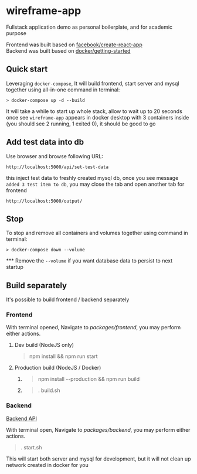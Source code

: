 # wireframe-app

Fullstack application demo as personal boilerplate, and for academic purpose    

Frontend was built based on [facebook/create-react-app](https://github.com/facebook/create-react-app)  
Backend was built based on [docker/getting-started](https://github.com/docker/getting-started)  

## Quick start

Leveraging `docker-compose`, It will build frontend, start server and mysql together using all-in-one command in terminal:

```
> docker-compose up -d --build
```

It will take a while to start up whole stack, allow to wait up to 20 seconds  
once see `wireframe-app` appears in docker desktop with 3 containers inside (you should see 2 running, 1 exited 0), it should be good to go  


## Add test data into db

Use browser and browse following URL:

```
http://localhost:5000/api/set-test-data
```

this inject test data to freshly created mysql db, once you see message `added 3 test item to db`, you may close the tab and open another tab for frontend

```
http://localhost:5000/output/
```


## Stop

To stop and remove all containers and volumes together using command in terminal:

```
> docker-compose down --volume
```

*** Remove the `--volume` if you want database data to persist to next startup  


## Build separately

It's possible to build frontend / backend separately

### Frontend

With terminal opened, Navigate to _packages/frontend_, you may perform either actions.

1. Dev build (NodeJS only)
    > npm install && npm run start
2. Production build (NodeJS / Docker)
   1. > npm install --production && npm run build
   2. > . build.sh

### Backend

[Backend API](./packages/backend/README.md)

With terminal open, Navigate to _packages/backend_, you may perform either actions.

> . start.sh

This will start both server and mysql for development, but it will not clean up network created in docker for you





